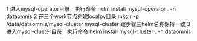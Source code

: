 1 进入mysql-operator目录，执行命令   helm install mysql-operator .  -n dataomnis
2 在三个work节点创建localpv目录 mkdir -p /data/dataomnis/mysql-cluster  mysql-cluster 跟步骤三helm名称保持一致
3 进入mysql-cluster目录，执行命令    helm install mysql-cluster . -n dataomnis